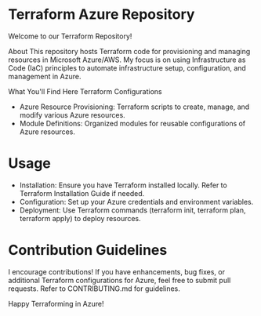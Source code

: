 # Terraform Azure Repository
Welcome to our Terraform Repository!

About
This repository hosts Terraform code for provisioning and managing resources in Microsoft Azure/AWS. My focus is on using Infrastructure as Code (IaC) principles to automate infrastructure setup, configuration, and management in Azure.

What You'll Find Here
Terraform Configurations
* Azure Resource Provisioning: Terraform scripts to create, manage, and modify various Azure resources.
* Module Definitions: Organized modules for reusable configurations of Azure resources.
# Usage
* Installation: Ensure you have Terraform installed locally. Refer to Terraform Installation Guide if needed.
* Configuration: Set up your Azure credentials and environment variables.
* Deployment: Use Terraform commands (terraform init, terraform plan, terraform apply) to deploy resources.
# Contribution Guidelines
I encourage contributions! If you have enhancements, bug fixes, or additional Terraform configurations for Azure, feel free to submit pull requests. Refer to CONTRIBUTING.md for guidelines.

Happy Terraforming in Azure!